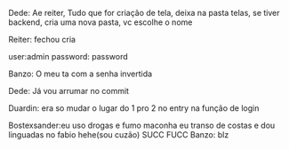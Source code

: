 Dede: Ae reiter, Tudo que for criação de tela, deixa na pasta telas, se tiver backend, cria uma nova pasta, vc escolhe o nome

Reiter: fechou cria


user:admin
password: password 

Banzo: O meu ta com a senha invertida

Dede: Já vou arrumar no commit

Duardin: era so mudar o lugar do 1 pro 2 no entry na função de login


Bostexsander:eu uso drogas e fumo maconha
eu transo de costas e dou linguadas no fabio hehe(sou cuzão)
SUCC
FUCC
Banzo: blz